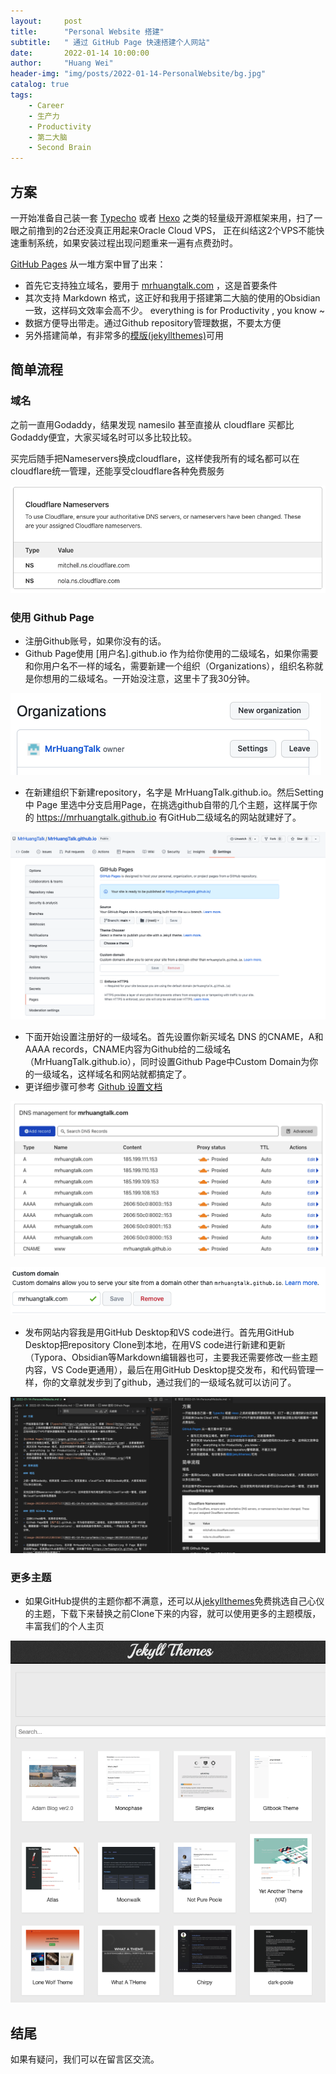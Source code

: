 ```yaml
---
layout:     post
title:      "Personal Website 搭建"
subtitle:   " 通过 GitHub Page 快速搭建个人网站"
date:       2022-01-14 10:00:00
author:     "Huang Wei"
header-img: "img/posts/2022-01-14-PersonalWebsite/bg.jpg"
catalog: true
tags: 
    - Career
    - 生产力
    - Productivity
    - 第二大脑
    - Second Brain
---
```


## 方案

一开始准备自己装一套 [Typecho](https://typecho.org/) 或者 [Hexo](https://hexo.io/zh-cn/) 之类的轻量级开源框架来用，扫了一眼之前撸到的2台还没真正用起来Oracle Cloud VPS，
正在纠结这2个VPS不能快速重制系统，如果安装过程出现问题重来一遍有点费劲时。

[GitHub Pages](https://pages.github.com/) 从一堆方案中冒了出来：
- 首先它支持独立域名，要用于 [mrhuangtalk.com](https://mrhuangtalk.com) ，这是首要条件
- 其次支持 Markdown 格式，这正好和我用于搭建第二大脑的使用的Obsidian一致，这样码文效率会高不少。 everything is for Productivity , you know ~
- 数据方便导出带走。通过Github repository管理数据，不要太方便
- 另外搭建简单，有非常多的[模版(jekyllthemes)](http://jekyllthemes.org/)可用

## 简单流程

### 域名

之前一直用Godaddy，结果发现 namesilo 甚至直接从 cloudflare 买都比Godaddy便宜，大家买域名时可以多比较比较。

买完后随手把Nameservers换成cloudflare，这样使我所有的域名都可以在cloudflare统一管理，还能享受cloudflare各种免费服务

![image-20220114113254712](/img/posts/2022-01-14-PersonalWebsite/image-20220114113254712.png)

### 使用 Github Page

- 注册Github账号，如果你没有的话。
- Github Page使用 [用户名].github.io 作为给你使用的二级域名，如果你需要和你用户名不一样的域名，需要新建一个组织（Organizations），组织名称就是你想用的二级域名。一开始没注意，这里卡了我30分钟。

![image-20220114122031561](/img/posts/2022-01-14-PersonalWebsite/image-20220114122031561.png)

- 在新建组织下新建repository，名字是 MrHuangTalk.github.io。然后Setting 中 Page 里选中分支启用Page，在挑选github自带的几个主题，这样属于你的 https://mrhuangtalk.github.io 有GitHub二级域名的网站就建好了。

![image-20220114122442081](/img/posts/2022-01-14-PersonalWebsite/image-20220114122442081.png)

- 下面开始设置注册好的一级域名。首先设置你新买域名 DNS 的CNAME，A和AAAA records，CNAME内容为Github给的二级域名（MrHuangTalk.github.io），同时设置Github Page中Custom Domain为你的一级域名，这样域名和网站就都搞定了。
- 更详细步骤可参考 [Github 设置文档](https://docs.github.com/en/pages/configuring-a-custom-domain-for-your-github-pages-site/managing-a-custom-domain-for-your-github-pages-site#configuring-an-apex-domain)

![image-20220114123845509](/img/posts/2022-01-14-PersonalWebsite/image-20220114123845509.png)

![image-20220114124319186](/img/posts/2022-01-14-PersonalWebsite/image-20220114124319186.png)

- 发布网站内容我是用GitHub Desktop和VS code进行。首先用GitHub Desktop把repository Clone到本地，在用VS code进行新建和更新（Typora、Obsidian等Markdown编辑器也可，主要我还需要修改一些主题内容，VS Code更通用），最后在用GitHub Desktop提交发布，和代码管理一样，你的文章就发步到了github，通过我们的一级域名就可以访问了。

![image-20220114130358808](/img/posts/2022-01-14-PersonalWebsite/image-20220114130358808.png)

### 更多主题

- 如果GitHub提供的主题你都不满意，还可以从[jekyllthemes](http://jekyllthemes.org/)免费挑选自己心仪的主题，下载下来替换之前Clone下来的内容，就可以使用更多的主题模版，丰富我们的个人主页
  
![image-20220114102740674](/img/posts/2022-01-14-PersonalWebsite/image-20220114102740674.png)

## 结尾

如果有疑问，我们可以在留言区交流。